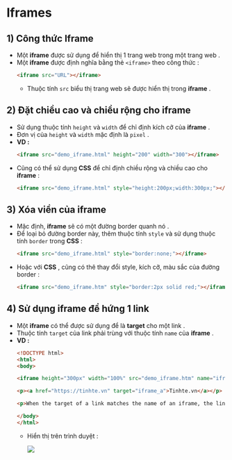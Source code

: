 # Iframes
## **1) Công thức Iframe**
- Một **iframe** được sử dụng để hiển thị 1 trang web trong một trang web .
- Một **iframe** được định nghĩa bằng thẻ `<iframe>` theo công thức :
    ```html
    <iframe src="URL"></iframe>
    ```
    - Thuộc tính `src` biểu thị trang web sẽ được hiển thị trong **iframe** .
## **2) Đặt chiều cao và chiều rộng cho iframe**
- Sử dụng thuộc tính `height` và `width` để chỉ định kích cỡ của **iframe** .
- Đơn vị của `height` và `width` mặc định là `pixel` .
- **VD :**
    ```html
    <iframe src="demo_iframe.html" height="200" width="300"></iframe>
    ```
- Cũng có thể sử dụng **CSS** để chỉ định chiều rộng và chiều cao cho **iframe** :
    ```html
    <iframe src="demo_iframe.html" style="height:200px;width:300px;"></iframe>
    ```
## **3) Xóa viền của iframe**
- Mặc định, **iframe** sẽ có một đường border quanh nó .
- Để loại bỏ đường border này, thêm thuộc tính `style` và sử dụng thuộc tính `border` trong **CSS** :
    ```html
    <iframe src="demo_iframe.html" style="border:none;"></iframe>
    ```
- Hoặc với **CSS** , cũng có thê thay đổi style, kích cỡ, màu sắc của đường border :
    ```html
    <iframe src="demo_iframe.htm" style="border:2px solid red;"></iframe>
    ```
## **4) Sử dụng iframe để hứng 1 link**
- Một **iframe** có thể được sử dụng để là **target** cho một link .
- Thuộc tính `target` của link phải trùng với thuộc tính `name` của **iframe** .
- **VD :**
    ```html
    <!DOCTYPE html>
    <html>
    <body>

    <iframe height="300px" width="100%" src="demo_iframe.htm" name="iframe_a"></iframe>

    <p><a href="https://tinhte.vn" target="iframe_a">Tinhte.vn</a></p>

    <p>When the target of a link matches the name of an iframe, the link will open in the iframe.</p>

    </body>
    </html>
    ```
    - Hiển thị trên trình duyệt :

        <img src=https://i.imgur.com/KY76GQn.png>


    

